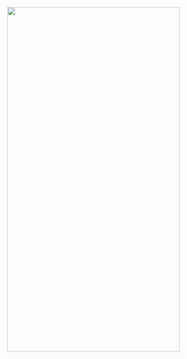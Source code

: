 
<img src="https://user-images.githubusercontent.com/55029049/193889728-ea57de5a-c903-41d5-aadc-973c859d35cf.png" width="400" height="800">
